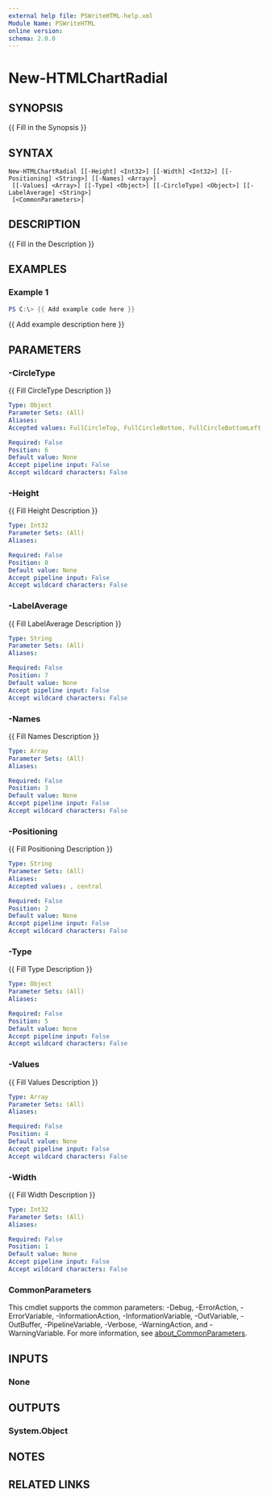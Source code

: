 ```yaml
---
external help file: PSWriteHTML-help.xml
Module Name: PSWriteHTML
online version:
schema: 2.0.0
---
```


# New-HTMLChartRadial

## SYNOPSIS
{{ Fill in the Synopsis }}

## SYNTAX

```
New-HTMLChartRadial [[-Height] <Int32>] [[-Width] <Int32>] [[-Positioning] <String>] [[-Names] <Array>]
 [[-Values] <Array>] [[-Type] <Object>] [[-CircleType] <Object>] [[-LabelAverage] <String>]
 [<CommonParameters>]
```

## DESCRIPTION
{{ Fill in the Description }}

## EXAMPLES

### Example 1
```powershell
PS C:\> {{ Add example code here }}
```

{{ Add example description here }}

## PARAMETERS

### -CircleType
{{ Fill CircleType Description }}

```yaml
Type: Object
Parameter Sets: (All)
Aliases:
Accepted values: FullCircleTop, FullCircleBottom, FullCircleBottomLeft, FullCircleLeft, Speedometer, SemiCircleGauge

Required: False
Position: 6
Default value: None
Accept pipeline input: False
Accept wildcard characters: False
```

### -Height
{{ Fill Height Description }}

```yaml
Type: Int32
Parameter Sets: (All)
Aliases:

Required: False
Position: 0
Default value: None
Accept pipeline input: False
Accept wildcard characters: False
```

### -LabelAverage
{{ Fill LabelAverage Description }}

```yaml
Type: String
Parameter Sets: (All)
Aliases:

Required: False
Position: 7
Default value: None
Accept pipeline input: False
Accept wildcard characters: False
```

### -Names
{{ Fill Names Description }}

```yaml
Type: Array
Parameter Sets: (All)
Aliases:

Required: False
Position: 3
Default value: None
Accept pipeline input: False
Accept wildcard characters: False
```

### -Positioning
{{ Fill Positioning Description }}

```yaml
Type: String
Parameter Sets: (All)
Aliases:
Accepted values: , central

Required: False
Position: 2
Default value: None
Accept pipeline input: False
Accept wildcard characters: False
```

### -Type
{{ Fill Type Description }}

```yaml
Type: Object
Parameter Sets: (All)
Aliases:

Required: False
Position: 5
Default value: None
Accept pipeline input: False
Accept wildcard characters: False
```

### -Values
{{ Fill Values Description }}

```yaml
Type: Array
Parameter Sets: (All)
Aliases:

Required: False
Position: 4
Default value: None
Accept pipeline input: False
Accept wildcard characters: False
```

### -Width
{{ Fill Width Description }}

```yaml
Type: Int32
Parameter Sets: (All)
Aliases:

Required: False
Position: 1
Default value: None
Accept pipeline input: False
Accept wildcard characters: False
```

### CommonParameters
This cmdlet supports the common parameters: -Debug, -ErrorAction, -ErrorVariable, -InformationAction, -InformationVariable, -OutVariable, -OutBuffer, -PipelineVariable, -Verbose, -WarningAction, and -WarningVariable. For more information, see [about_CommonParameters](http://go.microsoft.com/fwlink/?LinkID=113216).

## INPUTS

### None

## OUTPUTS

### System.Object
## NOTES

## RELATED LINKS
